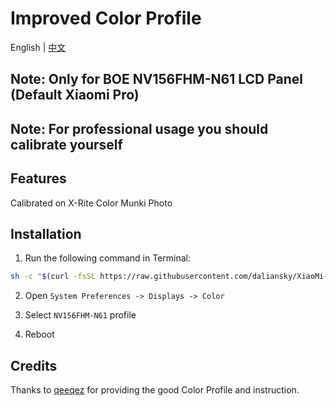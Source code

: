 # Improved Color Profile

English | [中文](README_CN.md)

## Note: Only for BOE NV156FHM-N61 LCD Panel (Default Xiaomi Pro)

## Note: For professional usage you should calibrate yourself

## Features

Calibrated on X-Rite Color Munki Photo


## Installation

1. Run the following command in Terminal:

```bash
sh -c "$(curl -fsSL https://raw.githubusercontent.com/daliansky/XiaoMi-Pro-Hackintosh/master/ColorProfile/one-key-colorprofile.sh)"
```

2. Open `System Preferences -> Displays -> Color`

3. Select `NV156FHM-N61` profile

4. Reboot


## Credits

Thanks to [qeeqez](https://github.com/qeeqez) for providing the good Color Profile and instruction.

